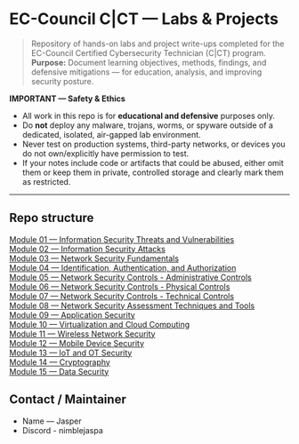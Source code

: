 # EC-Council C|CT — Labs & Projects

> Repository of hands-on labs and project write-ups completed for the EC-Council Certified Cybersecurity Technician (C|CT) program.  
> **Purpose:** Document learning objectives, methods, findings, and defensive mitigations — for education, analysis, and improving security posture.

**IMPORTANT — Safety & Ethics**
- All work in this repo is for **educational and defensive** purposes only.
- Do **not** deploy any malware, trojans, worms, or spyware outside of a dedicated, isolated, air-gapped lab environment.
- Never test on production systems, third-party networks, or devices you do not own/explicitly have permission to test.
- If your notes include code or artifacts that could be abused, either omit them or keep them in private, controlled storage and clearly mark them as restricted.

---

## Repo structure 

[Module 01 — Information Security Threats and Vulnerabilities](modules/Module-01.md)  
[Module 02 — Information Security Attacks](modules/Module-02.md)  
[Module 03 — Network Security Fundamentals](modules/Module-03.md)  
[Module 04 — Identification, Authentication, and Authorization](modules/Module-04.md)  
[Module 05 — Network Security Controls - Administrative Controls](modules/Module-05.md)  
[Module 06 — Network Security Controls - Physical Controls](modules/Module-06.md)  
[Module 07 — Network Security Controls - Technical Controls](modules/Module-07.md)  
[Module 08 — Network Security Assessment Techniques and Tools](modules/Module-08.md)  
[Module 09 — Application Security](modules/Module-09.md)  
[Module 10 — Virtualization and Cloud Computing](modules/Module-10.md)  
[Module 11 — Wireless Network Security](modules/Module-11.md)  
[Module 12 — Mobile Device Security](modules/Module-12.md)  
[Module 13 — IoT and OT Security](modules/Module-13.md)  
[Module 14 — Cryptography](modules/Module-14.md)  
[Module 15 — Data Security](modules/Module-15.md)


## Contact / Maintainer
- Name — Jasper 
- Discord - nimblejaspa 
